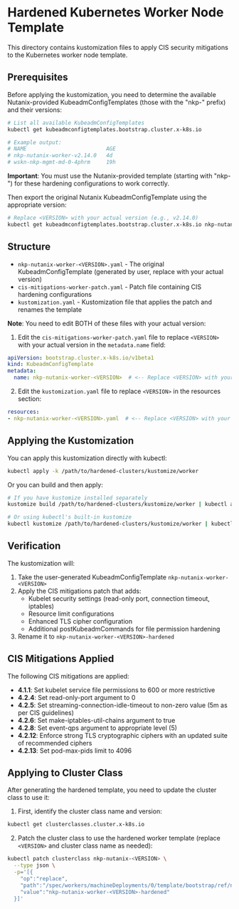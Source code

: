 # Hardened Kubernetes Worker Node Template

This directory contains kustomization files to apply CIS security mitigations to the Kubernetes worker node template.

## Prerequisites

Before applying the kustomization, you need to determine the available Nutanix-provided KubeadmConfigTemplates (those with the "nkp-" prefix) and their versions:

```bash
# List all available KubeadmConfigTemplates
kubectl get kubeadmconfigtemplates.bootstrap.cluster.x-k8s.io

# Example output:
# NAME                         AGE
# nkp-nutanix-worker-v2.14.0   4d
# wskn-nkp-mgmt-md-0-4phrm     19h
```

**Important**: You must use the Nutanix-provided template (starting with "nkp-") for these hardening configurations to work correctly.

Then export the original Nutanix KubeadmConfigTemplate using the appropriate version:

```bash
# Replace <VERSION> with your actual version (e.g., v2.14.0)
kubectl get kubeadmconfigtemplates.bootstrap.cluster.x-k8s.io nkp-nutanix-worker-<VERSION> -o yaml > nkp-nutanix-worker-<VERSION>.yaml
```

## Structure

- `nkp-nutanix-worker-<VERSION>.yaml` - The original KubeadmConfigTemplate (generated by user, replace <VERSION> with your actual version)
- `cis-mitigations-worker-patch.yaml` - Patch file containing CIS hardening configurations
- `kustomization.yaml` - Kustomization file that applies the patch and renames the template

**Note**: You need to edit BOTH of these files with your actual version:

1. Edit the `cis-mitigations-worker-patch.yaml` file to replace `<VERSION>` with your actual version in the `metadata.name` field:  

```yaml
apiVersion: bootstrap.cluster.x-k8s.io/v1beta1
kind: KubeadmConfigTemplate
metadata:
  name: nkp-nutanix-worker-<VERSION>  # <-- Replace <VERSION> with your actual version
```

2. Edit the `kustomization.yaml` file to replace `<VERSION>` in the resources section: 

```yaml
resources:
- nkp-nutanix-worker-<VERSION>.yaml  # <-- Replace <VERSION> with your actual version
```

## Applying the Kustomization

You can apply this kustomization directly with kubectl:

```bash
kubectl apply -k /path/to/hardened-clusters/kustomize/worker
```

Or you can build and then apply:

```bash
# If you have kustomize installed separately
kustomize build /path/to/hardened-clusters/kustomize/worker | kubectl apply -f -

# Or using kubectl's built-in kustomize
kubectl kustomize /path/to/hardened-clusters/kustomize/worker | kubectl apply -f -
```

## Verification

The kustomization will:

1. Take the user-generated KubeadmConfigTemplate `nkp-nutanix-worker-<VERSION>`
2. Apply the CIS mitigations patch that adds:
   - Kubelet security settings (read-only port, connection timeout, iptables)
   - Resource limit configurations
   - Enhanced TLS cipher configuration
   - Additional postKubeadmCommands for file permission hardening
3. Rename it to `nkp-nutanix-worker-<VERSION>-hardened`

## CIS Mitigations Applied

The following CIS mitigations are applied:

- **4.1.1**: Set kubelet service file permissions to 600 or more restrictive
- **4.2.4**: Set read-only-port argument to 0
- **4.2.5**: Set streaming-connection-idle-timeout to non-zero value (5m as per CIS guidelines)
- **4.2.6**: Set make-iptables-util-chains argument to true
- **4.2.8**: Set event-qps argument to appropriate level (5)
- **4.2.12**: Enforce strong TLS cryptographic ciphers with an updated suite of recommended ciphers
- **4.2.13**: Set pod-max-pids limit to 4096

## Applying to Cluster Class

After generating the hardened template, you need to update the cluster class to use it:

1. First, identify the cluster class name and version:

```bash
kubectl get clusterclasses.cluster.x-k8s.io
```

2. Patch the cluster class to use the hardened worker template (replace `<VERSION>` and cluster class name as needed):

```bash
kubectl patch clusterclass nkp-nutanix-<VERSION> \
  --type json \
  -p='[{
    "op":"replace",
    "path":"/spec/workers/machineDeployments/0/template/bootstrap/ref/name",
    "value":"nkp-nutanix-worker-<VERSION>-hardened"
  }]'
```